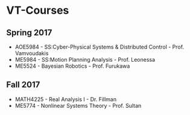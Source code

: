 # VT-Courses

## Spring 2017
* AOE5984 - SS:Cyber-Physical Systems & Distributed Control - Prof. Vamvoudakis
* ME5984 - SS:Motion Planning Analysis - Prof. Leonessa
* ME5524 - Bayesian Robotics - Prof. Furukawa

## Fall 2017
* MATH4225 - Real Analysis I - Dr. Fillman
* ME5774 - Nonlinear Systems Theory - Prof. Sultan